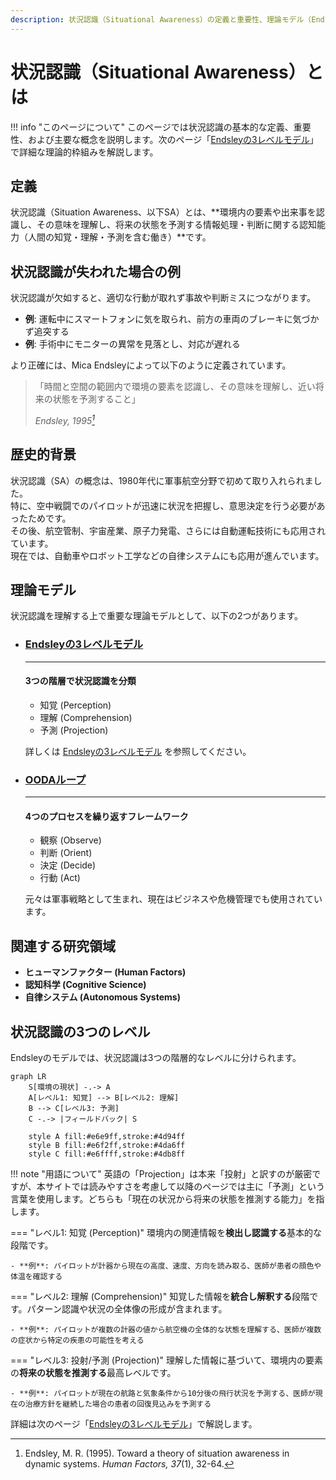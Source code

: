 ```yaml
---
description: 状況認識（Situational Awareness）の定義と重要性、理論モデル（Endsleyモデル・OODAループ）を概観
---
```

# 状況認識（Situational Awareness）とは

!!! info "このページについて"
    このページでは状況認識の基本的な定義、重要性、および主要な概念を説明します。次のページ「[Endsleyの3レベルモデル](../endsley-model)」で詳細な理論的枠組みを解説します。

## 定義

状況認識（Situation Awareness、以下SA）とは、**環境内の要素や出来事を認識し、その意味を理解し、将来の状態を予測する情報処理・判断に関する認知能力（人間の知覚・理解・予測を含む働き）**です。

## 状況認識が失われた場合の例

状況認識が欠如すると、適切な行動が取れず事故や判断ミスにつながります。

- **例**: 運転中にスマートフォンに気を取られ、前方の車両のブレーキに気づかず追突する
- **例**: 手術中にモニターの異常を見落とし、対応が遅れる

より正確には、Mica Endsleyによって以下のように定義されています。

> 「時間と空間の範囲内で環境の要素を認識し、その意味を理解し、近い将来の状態を予測すること」
> 
> <cite>Endsley, 1995[^1]</cite>

[^1]: Endsley, M. R. (1995). Toward a theory of situation awareness in dynamic systems. *Human Factors, 37*(1), 32-64.


## 歴史的背景

状況認識（SA）の概念は、1980年代に軍事航空分野で初めて取り入れられました。  
特に、空中戦闘でのパイロットが迅速に状況を把握し、意思決定を行う必要があったためです。  
その後、航空管制、宇宙産業、原子力発電、さらには自動運転技術にも応用されています。  
現在では、自動車やロボット工学などの自律システムにも応用が進んでいます。


## 理論モデル

状況認識を理解する上で重要な理論モデルとして、以下の2つがあります。

<div class="grid cards" markdown>

-   ### [Endsleyの3レベルモデル](../endsley-model)

    ---

    #### 3つの階層で状況認識を分類
    
    - 知覚 (Perception)
    - 理解 (Comprehension)
    - 予測 (Projection)
    
    詳しくは [Endsleyの3レベルモデル](../endsley-model) を参照してください。

-   ### [OODAループ](../ooda-loop)

    ---

    #### 4つのプロセスを繰り返すフレームワーク
    
    - 観察 (Observe)
    - 判断 (Orient) 
    - 決定 (Decide) 
    - 行動 (Act)
    
    元々は軍事戦略として生まれ、現在はビジネスや危機管理でも使用されています。

</div>


## 関連する研究領域

- **ヒューマンファクター (Human Factors)**  
- **認知科学 (Cognitive Science)**  
- **自律システム (Autonomous Systems)**  


## 状況認識の3つのレベル

Endsleyのモデルでは、状況認識は3つの階層的なレベルに分けられます。

```mermaid
graph LR
    S[環境の現状] -.-> A
    A[レベル1: 知覚] --> B[レベル2: 理解]
    B --> C[レベル3: 予測]
    C -.-> |フィールドバック| S

    style A fill:#e6e9ff,stroke:#4d94ff
    style B fill:#e6f2ff,stroke:#4da6ff
    style C fill:#e6ffff,stroke:#4db8ff
```

!!! note "用語について"
    英語の「Projection」は本来「投射」と訳すのが厳密ですが、本サイトでは読みやすさを考慮して以降のページでは主に「予測」という言葉を使用します。どちらも「現在の状況から将来の状態を推測する能力」を指します。

=== "レベル1: 知覚 (Perception)"
    環境内の関連情報を**検出し認識する**基本的な段階です。
    
    - **例**: パイロットが計器から現在の高度、速度、方向を読み取る、医師が患者の顔色や体温を確認する

=== "レベル2: 理解 (Comprehension)"
    知覚した情報を**統合し解釈する**段階です。パターン認識や状況の全体像の形成が含まれます。
    
    - **例**: パイロットが複数の計器の値から航空機の全体的な状態を理解する、医師が複数の症状から特定の疾患の可能性を考える

=== "レベル3: 投射/予測 (Projection)"
    理解した情報に基づいて、環境内の要素の**将来の状態を推測する**最高レベルです。
    
    - **例**: パイロットが現在の航路と気象条件から10分後の飛行状況を予測する、医師が現在の治療方針を継続した場合の患者の回復見込みを予測する


詳細は次のページ「[Endsleyの3レベルモデル](../endsley-model)」で解説します。
